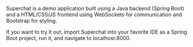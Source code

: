 Superchat is a demo application built using a Java backend (Spring Boot) and a HTML/CSS/JS frontend using WebSockets for communication and Bootstrap for styling.

If you want to try it out, import Superchat into your favorite IDE as a Spring Boot project, run it, and navigate to localhost:8000.
